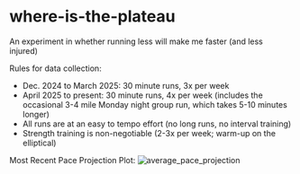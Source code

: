 # where-is-the-plateau
An experiment in whether running less will make me faster (and less injured) 

Rules for data collection:

- Dec. 2024 to March 2025: 30 minute runs, 3x per week 
- April 2025 to present: 30 minute runs, 4x per week (includes the occasional 3-4 mile Monday night group run, which takes 5-10 minutes longer)
- All runs are at an easy to tempo effort (no long runs, no interval training)
- Strength training is non-negotiable (2-3x per week; warm-up on the elliptical)

Most Recent Pace Projection Plot:
![average_pace_projection](https://github.com/user-attachments/assets/5731757d-91fa-4e02-93e0-bd8c2629f8e1)

